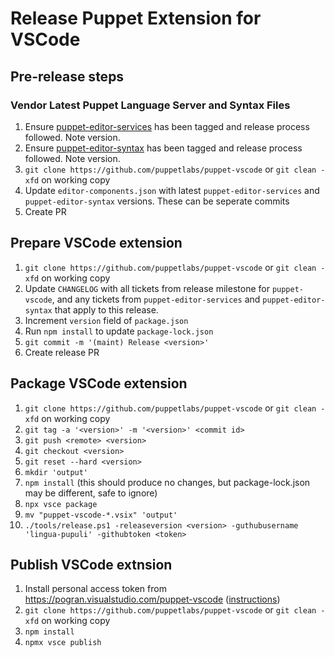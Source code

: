 # Release Puppet Extension for VSCode

## Pre-release steps

### Vendor Latest Puppet Language Server and Syntax Files

1. Ensure [puppet-editor-services](https://github.com/puppetlabs/puppet-editor-services) has been tagged and release process followed. Note version.
1. Ensure [puppet-editor-syntax](https://github.com/puppetlabs/puppet-editor-syntax) has been tagged and release process followed. Note version.
1. `git clone https://github.com/puppetlabs/puppet-vscode` or `git clean -xfd` on working copy
1. Update `editor-components.json` with latest `puppet-editor-services` and `puppet-editor-syntax` versions. These can be seperate commits
1. Create PR

## Prepare VSCode extension

1. `git clone https://github.com/puppetlabs/puppet-vscode` or `git clean -xfd` on working copy
1. Update `CHANGELOG` with all tickets from release milestone for `puppet-vscode`, and any tickets from `puppet-editor-services` and `puppet-editor-syntax` that apply to this release.
1. Increment `version` field of `package.json`
1. Run `npm install` to update `package-lock.json`
1. `git commit -m '(maint) Release <version>'`
1. Create release PR

## Package VSCode extension

1. `git clone https://github.com/puppetlabs/puppet-vscode` or `git clean -xfd` on working copy
1. `git tag -a '<version>' -m '<version>' <commit id>`
1. `git push <remote> <version>`
1. `git checkout <version>`
1. `git reset --hard <version>`
1. `mkdir 'output'`
1. `npm install` (this should produce no changes, but package-lock.json may be different, safe to ignore)
1. `npx vsce package`
1. `mv "puppet-vscode-*.vsix" 'output'`
1. `./tools/release.ps1 -releaseversion <version> -guthubusername 'lingua-pupuli' -githubtoken <token>`

## Publish VSCode extnsion

1. Install personal access token from https://pogran.visualstudio.com/puppet-vscode ([instructions](https://code.visualstudio.com/api/working-with-extensions/publishing-extension#get-a-personal-access-token))
1. `git clone https://github.com/puppetlabs/puppet-vscode` or `git clean -xfd` on working copy
1. `npm install`
1. `npmx vsce publish`
